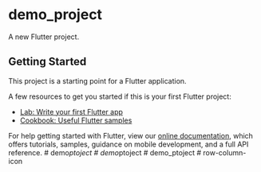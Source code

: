 # demo_project

A new Flutter project.

## Getting Started

This project is a starting point for a Flutter application.

A few resources to get you started if this is your first Flutter project:

- [Lab: Write your first Flutter app](https://flutter.dev/docs/get-started/codelab)
- [Cookbook: Useful Flutter samples](https://flutter.dev/docs/cookbook)

For help getting started with Flutter, view our
[online documentation](https://flutter.dev/docs), which offers tutorials,
samples, guidance on mobile development, and a full API reference.
#   d e m o _ p t o j e c t  
 #   d e m o _ p t o j e c t  
 #   d e m o _ p t o j e c t  
 #   r o w - c o l u m n - i c o n  
 